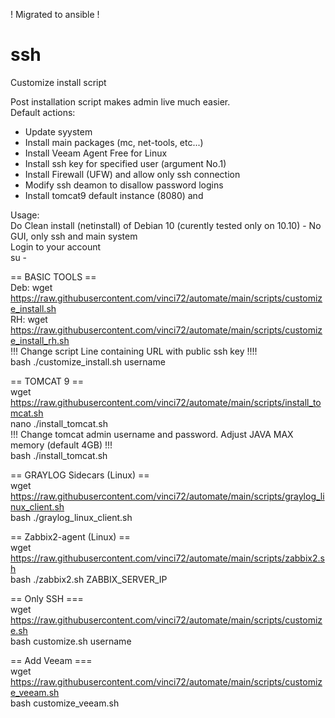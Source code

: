 ! Migrated to ansible !  

# ssh
Customize install script  
  
Post installation script makes admin live much easier.  
Default actions:  
- Update syystem  
- Install main packages (mc, net-tools, etc...)  
- Install Veeam Agent Free for Linux  
- Install ssh key for specified user (argument No.1)  
- Install Firewall (UFW) and allow only ssh connection  
- Modify ssh deamon to disallow password logins  
- Install tomcat9 default instance (8080) and  

Usage:  
Do Clean install (netinstall) of Debian 10 (curently tested only on 10.10) - No GUI, only ssh and main system  
Login to your account  
su -  

== BASIC TOOLS ==  
Deb:    wget https://raw.githubusercontent.com/vinci72/automate/main/scripts/customize_install.sh  
RH:     wget https://raw.githubusercontent.com/vinci72/automate/main/scripts/customize_install_rh.sh  
!!! Change script Line containing URL with public ssh key !!!!  
bash ./customize_install.sh username  

== TOMCAT 9 ==  
wget https://raw.githubusercontent.com/vinci72/automate/main/scripts/install_tomcat.sh  
nano ./install_tomcat.sh  
!!! Change tomcat admin username and password. Adjust JAVA MAX memory (default 4GB) !!!  
bash ./install_tomcat.sh  

== GRAYLOG Sidecars (Linux) ==  
wget https://raw.githubusercontent.com/vinci72/automate/main/scripts/graylog_linux_client.sh  
bash ./graylog_linux_client.sh  
  
== Zabbix2-agent (Linux) ==  
wget https://raw.githubusercontent.com/vinci72/automate/main/scripts/zabbix2.sh  
bash ./zabbix2.sh  ZABBIX_SERVER_IP  

== Only SSH ===  
wget https://raw.githubusercontent.com/vinci72/automate/main/scripts/customize.sh  
bash customize.sh username  

== Add Veeam ===  
wget https://raw.githubusercontent.com/vinci72/automate/main/scripts/customize_veeam.sh  
bash customize_veeam.sh  
